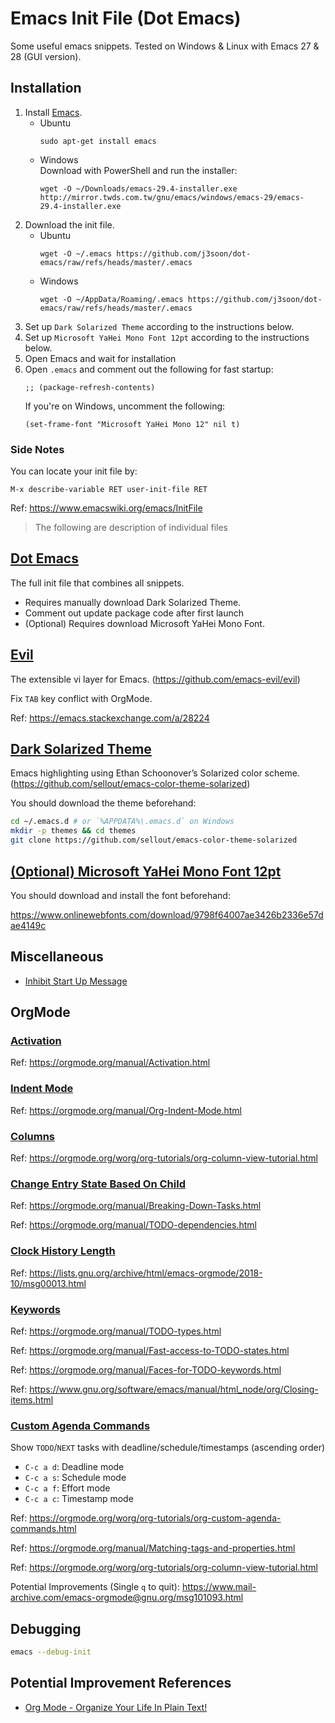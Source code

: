 # Emacs Init File (Dot Emacs)

Some useful emacs snippets. Tested on Windows & Linux with Emacs 27 & 28 (GUI version).

## Installation

1. Install [Emacs](https://www.gnu.org/software/emacs/download.html).
   - Ubuntu
     ```
     sudo apt-get install emacs
     ```
   - Windows  
     Download with PowerShell and run the installer:
     ```
     wget -O ~/Downloads/emacs-29.4-installer.exe http://mirror.twds.com.tw/gnu/emacs/windows/emacs-29/emacs-29.4-installer.exe
     ```
2. Download the init file.
   - Ubuntu
     ```
     wget -O ~/.emacs https://github.com/j3soon/dot-emacs/raw/refs/heads/master/.emacs
     ```
   - Windows
     ```
     wget -O ~/AppData/Roaming/.emacs https://github.com/j3soon/dot-emacs/raw/refs/heads/master/.emacs
     ```
3. Set up `Dark Solarized Theme` according to the instructions below.
4. Set up `Microsoft YaHei Mono Font 12pt` according to the instructions below.
5. Open Emacs and wait for installation
6. Open `.emacs` and comment out the following for fast startup:
   ```
   ;; (package-refresh-contents)
   ```
   If you're on Windows, uncomment the following:
   ```
   (set-frame-font "Microsoft YaHei Mono 12" nil t)
   ```

### Side Notes

You can locate your init file by:

```
M-x describe-variable RET user-init-file RET
```

Ref: https://www.emacswiki.org/emacs/InitFile

> The following are description of individual files

## [Dot Emacs](.emacs)

The full init file that combines all snippets.
- Requires manually download Dark Solarized Theme.
- Comment out update package code after first launch
- (Optional) Requires download Microsoft YaHei Mono Font.

## [Evil](evil.el)

The extensible vi layer for Emacs. (https://github.com/emacs-evil/evil)

Fix `TAB` key conflict with OrgMode.

Ref: https://emacs.stackexchange.com/a/28224

## [Dark Solarized Theme](color-theme-solarized.el)

Emacs highlighting using Ethan Schoonover’s Solarized color scheme. (https://github.com/sellout/emacs-color-theme-solarized)

You should download the theme beforehand:

```sh
cd ~/.emacs.d # or `%APPDATA%\.emacs.d` on Windows
mkdir -p themes && cd themes
git clone https://github.com/sellout/emacs-color-theme-solarized
```

## [(Optional) Microsoft YaHei Mono Font 12pt](microsoft-yahei-mono-font-12pt.el)

You should download and install the font beforehand:

https://www.onlinewebfonts.com/download/9798f64007ae3426b2336e57dae4149c

## Miscellaneous

- [Inhibit Start Up Message](inhibit-startup-message.el)

## OrgMode

### [Activation](orgmode-activation.el)

Ref: https://orgmode.org/manual/Activation.html

### [Indent Mode](orgmode-indent-mode.el)

Ref: https://orgmode.org/manual/Org-Indent-Mode.html

### [Columns](orgmode-columns.el)

Ref: https://orgmode.org/worg/org-tutorials/org-column-view-tutorial.html

### [Change Entry State Based On Child](change-entry-state-based-on-child.el)

Ref: https://orgmode.org/manual/Breaking-Down-Tasks.html

Ref: https://orgmode.org/manual/TODO-dependencies.html

### [Clock History Length](orgmode-clock-history-length.el)

Ref: https://lists.gnu.org/archive/html/emacs-orgmode/2018-10/msg00013.html

### [Keywords](orgmode-keywords.el)

Ref: https://orgmode.org/manual/TODO-types.html

Ref: https://orgmode.org/manual/Fast-access-to-TODO-states.html

Ref: https://orgmode.org/manual/Faces-for-TODO-keywords.html

Ref: https://www.gnu.org/software/emacs/manual/html_node/org/Closing-items.html

### [Custom Agenda Commands](custom-orgmode-agenda-commands.el)

Show `TODO`/`NEXT` tasks with deadline/schedule/timestamps (ascending order)
- `C-c a d`: Deadline mode
- `C-c a s`: Schedule mode
- `C-c a f`: Effort mode
- `C-c a c`: Timestamp mode

Ref: https://orgmode.org/worg/org-tutorials/org-custom-agenda-commands.html

Ref: https://orgmode.org/manual/Matching-tags-and-properties.html

Ref: https://orgmode.org/worg/org-tutorials/org-column-view-tutorial.html

Potential Improvements (Single `q` to quit): https://www.mail-archive.com/emacs-orgmode@gnu.org/msg101093.html

## Debugging

```sh
emacs --debug-init
```

## Potential Improvement References

- [Org Mode - Organize Your Life In Plain Text!](http://doc.norang.ca/org-mode.html)
